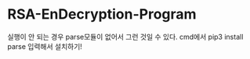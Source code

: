 # RSA-EnDecryption-Program
실행이 안 되는 경우 parse모듈이 없어서 그런 것일 수 있다.
cmd에서 pip3 install parse 입력해서 설치하기!
